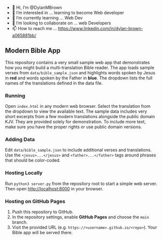- 👋 Hi, I’m @DylanMBrown
- 👀 I’m interested in ... learning to become Web developer 
- 🌱 I’m currently learning ... Web Dev 
- 💞️ I’m looking to collaborate on ... web Developers
- 📫 How to reach me ... https://www.linkedin.com/in/dylan-brown-a065881bb/

<!---
DylanMBrown/DylanMBrown is a ✨ special ✨ repository because its `README.md` (this file) appears on your GitHub profile.
You can click the Preview link to take a look at your changes.
--->

## Modern Bible App

This repository contains a very small sample web app that demonstrates how you might build a multi-translation Bible reader. The app loads sample verses from `data/bible_sample.json` and highlights words spoken by Jesus in **red** and words spoken by the Father in **blue**. The dropdown lists the full names of the translations defined in the data file.

### Running

Open `index.html` in any modern web browser. Select the translation from the dropdown to view the available text. The sample data includes very short excerpts from a few modern translations alongside the public domain KJV. They are provided solely for demonstration. To include more text, make sure you have the proper rights or use public domain versions.

### Adding Data

Edit `data/bible_sample.json` to include additional verses and translations. Use the `<jesus>...</jesus>` and `<father>...</father>` tags around phrases that should be color-coded.

### Hosting Locally

Run `python3 server.py` from the repository root to start a simple web server.
Then open [http://localhost:8000](http://localhost:8000) in your browser.

### Hosting on GitHub Pages

1. Push this repository to GitHub.
2. In the repository settings, enable **GitHub Pages** and choose the `main` branch.
3. Visit the provided URL (e.g. `https://<username>.github.io/<repo>`). Your Bible app will be served there.
